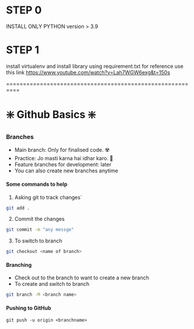 # STEP 0 
 INSTALL ONLY PYTHON version > 3.9

# STEP 1
install virtualenv and install library using requirement.txt 
for reference use this link
https://www.youtube.com/watch?v=Lah7WGW6exg&t=150s 




==========================================================

# ❇️ Github Basics ❇️

### Branches

- Main branch: Only for finalised code. ☢️
- Practice: Jo masti karna hai idhar karo. 🐼
- Feature branches for development: later
- You can also create new branches anytime

#### Some commands to help

1. Asking git to track changes`

```bash
git add .
```

2. Commit the changes

```bash
git commit -m "any messge"
```

3.  To switch to branch

```bash
git checkout <name of branch>
```

#### Branching

- Check out to the branch to want to create a new branch
- To create and switch to branch

```bash
git branch -M <branch name>
```

#### Pushing to GitHub

`git push -u origin <branchname>`
